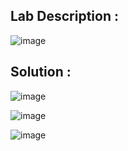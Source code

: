 ## Lab Description :

![image](https://github.com/ananthan05/Portswigger_labs/assets/140697378/b09ae1d9-860d-48ee-b20b-e2b516a07a85)

## Solution : 

![image](https://github.com/ananthan05/Portswigger_labs/assets/140697378/615f61a5-1b21-4108-b93c-4cba60a8de67)

![image](https://github.com/ananthan05/Portswigger_labs/assets/140697378/e17ad7bb-2b61-4cb5-861c-afba02af4dc3)

![image](https://github.com/ananthan05/Portswigger_labs/assets/140697378/dd74b27f-5797-4369-bc6a-90ab068cd091)
